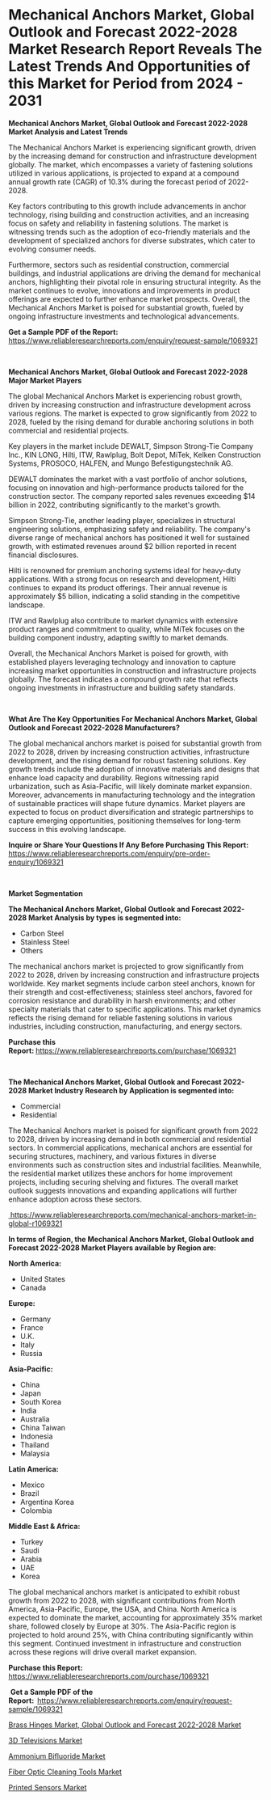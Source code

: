 <p><h1>Mechanical Anchors Market, Global Outlook and Forecast 2022-2028 Market Research Report Reveals The Latest Trends And Opportunities of this Market for Period from 2024 - 2031</h1></p><p><strong>Mechanical Anchors Market, Global Outlook and Forecast 2022-2028 Market Analysis and Latest Trends</strong></p>
<p><p>The Mechanical Anchors Market is experiencing significant growth, driven by the increasing demand for construction and infrastructure development globally. The market, which encompasses a variety of fastening solutions utilized in various applications, is projected to expand at a compound annual growth rate (CAGR) of 10.3% during the forecast period of 2022-2028. </p><p>Key factors contributing to this growth include advancements in anchor technology, rising building and construction activities, and an increasing focus on safety and reliability in fastening solutions. The market is witnessing trends such as the adoption of eco-friendly materials and the development of specialized anchors for diverse substrates, which cater to evolving consumer needs.</p><p>Furthermore, sectors such as residential construction, commercial buildings, and industrial applications are driving the demand for mechanical anchors, highlighting their pivotal role in ensuring structural integrity. As the market continues to evolve, innovations and improvements in product offerings are expected to further enhance market prospects. Overall, the Mechanical Anchors Market is poised for substantial growth, fueled by ongoing infrastructure investments and technological advancements.</p></p>
<p><strong>Get a Sample PDF of the Report:&nbsp;</strong> <a href="https://www.reliableresearchreports.com/enquiry/request-sample/1069321">https://www.reliableresearchreports.com/enquiry/request-sample/1069321</a></p>
<p>&nbsp;</p>
<p><strong>Mechanical Anchors Market, Global Outlook and Forecast 2022-2028 Major Market Players</strong></p>
<p><p>The global Mechanical Anchors Market is experiencing robust growth, driven by increasing construction and infrastructure development across various regions. The market is expected to grow significantly from 2022 to 2028, fueled by the rising demand for durable anchoring solutions in both commercial and residential projects.</p><p>Key players in the market include DEWALT, Simpson Strong-Tie Company Inc., KIN LONG, Hilti, ITW, Rawlplug, Bolt Depot, MiTek, Kelken Construction Systems, PROSOCO, HALFEN, and Mungo Befestigungstechnik AG. </p><p>DEWALT dominates the market with a vast portfolio of anchor solutions, focusing on innovation and high-performance products tailored for the construction sector. The company reported sales revenues exceeding $14 billion in 2022, contributing significantly to the market's growth.</p><p>Simpson Strong-Tie, another leading player, specializes in structural engineering solutions, emphasizing safety and reliability. The company's diverse range of mechanical anchors has positioned it well for sustained growth, with estimated revenues around $2 billion reported in recent financial disclosures.</p><p>Hilti is renowned for premium anchoring systems ideal for heavy-duty applications. With a strong focus on research and development, Hilti continues to expand its product offerings. Their annual revenue is approximately $5 billion, indicating a solid standing in the competitive landscape.</p><p>ITW and Rawlplug also contribute to market dynamics with extensive product ranges and commitment to quality, while MiTek focuses on the building component industry, adapting swiftly to market demands.</p><p>Overall, the Mechanical Anchors Market is poised for growth, with established players leveraging technology and innovation to capture increasing market opportunities in construction and infrastructure projects globally. The forecast indicates a compound growth rate that reflects ongoing investments in infrastructure and building safety standards.</p></p>
<p>&nbsp;</p>
<p><strong>What Are The Key Opportunities For Mechanical Anchors Market, Global Outlook and Forecast 2022-2028 Manufacturers?</strong></p>
<p><p>The global mechanical anchors market is poised for substantial growth from 2022 to 2028, driven by increasing construction activities, infrastructure development, and the rising demand for robust fastening solutions. Key growth trends include the adoption of innovative materials and designs that enhance load capacity and durability. Regions witnessing rapid urbanization, such as Asia-Pacific, will likely dominate market expansion. Moreover, advancements in manufacturing technology and the integration of sustainable practices will shape future dynamics. Market players are expected to focus on product diversification and strategic partnerships to capture emerging opportunities, positioning themselves for long-term success in this evolving landscape.</p></p>
<p><strong>Inquire or Share Your Questions If Any Before Purchasing This Report:</strong> <a href="https://www.reliableresearchreports.com/enquiry/pre-order-enquiry/1069321">https://www.reliableresearchreports.com/enquiry/pre-order-enquiry/1069321</a></p>
<p>&nbsp;</p>
<p><strong>Market Segmentation</strong></p>
<p><strong>The Mechanical Anchors Market, Global Outlook and Forecast 2022-2028 Market Analysis by types is segmented into:</strong></p>
<p><ul><li>Carbon Steel</li><li>Stainless Steel</li><li>Others</li></ul></p>
<p><p>The mechanical anchors market is projected to grow significantly from 2022 to 2028, driven by increasing construction and infrastructure projects worldwide. Key market segments include carbon steel anchors, known for their strength and cost-effectiveness; stainless steel anchors, favored for corrosion resistance and durability in harsh environments; and other specialty materials that cater to specific applications. This market dynamics reflects the rising demand for reliable fastening solutions in various industries, including construction, manufacturing, and energy sectors.</p></p>
<p><strong>Purchase this Report:&nbsp;</strong><a href="https://www.reliableresearchreports.com/purchase/1069321">https://www.reliableresearchreports.com/purchase/1069321</a></p>
<p>&nbsp;</p>
<p><strong>The Mechanical Anchors Market, Global Outlook and Forecast 2022-2028 Market Industry Research by Application is segmented into:</strong></p>
<p><ul><li>Commercial</li><li>Residential</li></ul></p>
<p><p>The Mechanical Anchors market is poised for significant growth from 2022 to 2028, driven by increasing demand in both commercial and residential sectors. In commercial applications, mechanical anchors are essential for securing structures, machinery, and various fixtures in diverse environments such as construction sites and industrial facilities. Meanwhile, the residential market utilizes these anchors for home improvement projects, including securing shelving and fixtures. The overall market outlook suggests innovations and expanding applications will further enhance adoption across these sectors.</p></p>
<p><a href="https://www.reliableresearchreports.com/mechanical-anchors-market-in-global-r1069321">&nbsp;https://www.reliableresearchreports.com/mechanical-anchors-market-in-global-r1069321</a></p>
<p><strong>In terms of Region, the Mechanical Anchors Market, Global Outlook and Forecast 2022-2028 Market Players available by Region are:</strong></p>
<p>
    <p> <strong> North America: </strong>
        <ul>
            <li>United States</li>
            <li>Canada</li>
        </ul>
        </p> 
    <p> <strong> Europe: </strong>
        <ul>
            <li>Germany</li>
            <li>France</li>
            <li>U.K.</li>
            <li>Italy</li>
            <li>Russia</li>
        </ul>
        </p> 
    <p> <strong> Asia-Pacific: </strong>
        <ul>
            <li>China</li>
            <li>Japan</li>
            <li>South Korea</li>
            <li>India</li>
            <li>Australia</li>
            <li>China Taiwan</li>
            <li>Indonesia</li>
            <li>Thailand</li>
            <li>Malaysia</li>
        </ul>
        </p> 
    <p> <strong> Latin America: </strong>
        <ul>
            <li>Mexico</li>
            <li>Brazil</li>
            <li>Argentina Korea</li>
            <li>Colombia</li>
        </ul>
        </p> 
    <p> <strong> Middle East & Africa: </strong>
        <ul>
            <li>Turkey</li>
            <li>Saudi</li>
            <li>Arabia</li>
            <li>UAE</li>
            <li>Korea</li>
        </ul>
    </p>
    </p>
<p><p>The global mechanical anchors market is anticipated to exhibit robust growth from 2022 to 2028, with significant contributions from North America, Asia-Pacific, Europe, the USA, and China. North America is expected to dominate the market, accounting for approximately 35% market share, followed closely by Europe at 30%. The Asia-Pacific region is projected to hold around 25%, with China contributing significantly within this segment. Continued investment in infrastructure and construction across these regions will drive overall market expansion.</p></p>
<p><strong>Purchase this Report: </strong><a href="https://www.reliableresearchreports.com/purchase/1069321">https://www.reliableresearchreports.com/purchase/1069321</a></p>
<p>&nbsp;<strong>Get a Sample PDF of the Report:&nbsp;&nbsp;</strong><a href="https://www.reliableresearchreports.com/enquiry/request-sample/1069321">https://www.reliableresearchreports.com/enquiry/request-sample/1069321</a></p>
<p><strong></strong></p>
<p><p><a href="https://github.com/arionmp/Market-Research-Report-List-5/blob/main/brass-hinges-market-global-outlook-and-forecast-2022-2028-market.md">Brass Hinges Market, Global Outlook and Forecast 2022-2028 Market</a></p><p><a href="https://www.linkedin.com/pulse/deep-dive-3d-televisions-market-itstrends-segmentation-competitive-i0t5c?trackingId=2Y0Vzs0CQDqN%2B9xl0jU%2Fsw%3D%3D">3D Televisions Market</a></p><p><a href="https://www.linkedin.com/pulse/ammonium-bifluoride-market-size-share-growth-analysis-type-yufee?trackingId=S6Z5TMeDReuGMtEGbd0DGA%3D%3D">Ammonium Bifluoride Market</a></p><p><a href="https://www.linkedin.com/pulse/global-fiber-optic-cleaning-tools-market-focus-product-47wye?trackingId=Qx2N9TPySPqHZdxoLimiZw%3D%3D">Fiber Optic Cleaning Tools Market</a></p><p><a href="https://www.linkedin.com/pulse/printed-sensors-market-size-growth-trends-statistics-forecasts-mnhne?trackingId=Q7AQnMWIRk2UPHVtm%2BcEuw%3D%3D">Printed Sensors Market</a></p></p>